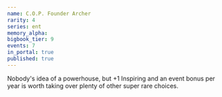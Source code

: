 ```yaml
---
name: C.O.P. Founder Archer
rarity: 4
series: ent
memory_alpha:
bigbook_tier: 9
events: 7
in_portal: true
published: true
---
```


Nobody's idea of a powerhouse, but +1 Inspiring and an event bonus per year is worth taking over plenty of other super rare choices.
